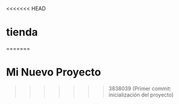 <<<<<<< HEAD
# tienda
=======
# Mi Nuevo Proyecto
>>>>>>> 3838039 (Primer commit: inicialización del proyecto)
